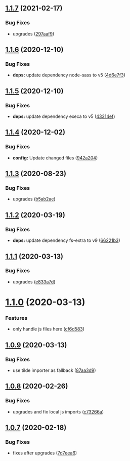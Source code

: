 ## [1.1.7](https://github.com/dword-design/node-sass-js-importer/compare/v1.1.6...v1.1.7) (2021-02-17)


### Bug Fixes

* upgrades ([297aaf9](https://github.com/dword-design/node-sass-js-importer/commit/297aaf946df6f40e7f1b5e08c7fa44582511e8df))

## [1.1.6](https://github.com/dword-design/node-sass-js-importer/compare/v1.1.5...v1.1.6) (2020-12-10)


### Bug Fixes

* **deps:** update dependency node-sass to v5 ([4d6e7f3](https://github.com/dword-design/node-sass-js-importer/commit/4d6e7f31e51a3465b7f51d413d51f269be86cd49))

## [1.1.5](https://github.com/dword-design/node-sass-js-importer/compare/v1.1.4...v1.1.5) (2020-12-10)


### Bug Fixes

* **deps:** update dependency execa to v5 ([43314ef](https://github.com/dword-design/node-sass-js-importer/commit/43314efa25967b32be271342bb2fc3d4c7452d34))

## [1.1.4](https://github.com/dword-design/node-sass-js-importer/compare/v1.1.3...v1.1.4) (2020-12-02)


### Bug Fixes

* **config:** Update changed files ([942a204](https://github.com/dword-design/node-sass-js-importer/commit/942a204dcb9e00d49c71e3613a63f306ce0f3c2a))

## [1.1.3](https://github.com/dword-design/node-sass-js-importer/compare/v1.1.2...v1.1.3) (2020-08-23)


### Bug Fixes

* upgrades ([b5ab2ae](https://github.com/dword-design/node-sass-js-importer/commit/b5ab2ae7fa061e406ea832af0726c2b55a56889c))

## [1.1.2](https://github.com/dword-design/node-sass-js-importer/compare/v1.1.1...v1.1.2) (2020-03-19)


### Bug Fixes

* **deps:** update dependency fs-extra to v9 ([66221b3](https://github.com/dword-design/node-sass-js-importer/commit/66221b3ca907f69272d9c7717a40e886f8e07982))

## [1.1.1](https://github.com/dword-design/node-sass-js-importer/compare/v1.1.0...v1.1.1) (2020-03-13)


### Bug Fixes

* upgrades ([e833a7d](https://github.com/dword-design/node-sass-js-importer/commit/e833a7de4faa5c8f22bc6be993f3c1ad286ba7f6))

# [1.1.0](https://github.com/dword-design/node-sass-js-importer/compare/v1.0.9...v1.1.0) (2020-03-13)


### Features

* only handle js files here ([cf6d583](https://github.com/dword-design/node-sass-js-importer/commit/cf6d583b1b943e2bbf8df0ece0ff15a419c2b8a3))

## [1.0.9](https://github.com/dword-design/node-sass-importer/compare/v1.0.8...v1.0.9) (2020-03-13)


### Bug Fixes

* use tilde importer as fallback ([87aa3d9](https://github.com/dword-design/node-sass-importer/commit/87aa3d9fe178555c016ac7050f3c542926949348))

## [1.0.8](https://github.com/dword-design/node-sass-importer/compare/v1.0.7...v1.0.8) (2020-02-26)


### Bug Fixes

* upgrades and fix local js imports ([c73266a](https://github.com/dword-design/node-sass-importer/commit/c73266ab897d9fef933d5956b824f17041900600))

## [1.0.7](https://github.com/dword-design/node-sass-importer/compare/v1.0.6...v1.0.7) (2020-02-18)


### Bug Fixes

* fixes after upgrades ([7d7eea6](https://github.com/dword-design/node-sass-importer/commit/7d7eea62a4790f9cb55c013447ec820652cc2f85))
